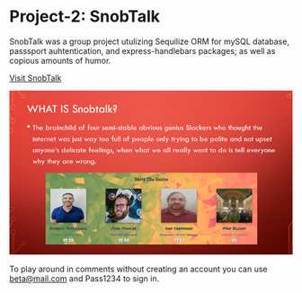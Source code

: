 # Project-2: SnobTalk
SnobTalk was a group project utulizing Sequilize ORM for mySQL database, passsport auhtentication, and express-handlebars packages; as well as copious amounts of humor.


 [Visit SnobTalk](https://glacial-eyrie-57579.herokuapp.com/ "The best student project ever")



![Because the internet is jsut too condierate of everyone's views](/public/images/scrnCapFromPresntation.png "Snapshot of our project from our classs presentation")

To play around in comments without creating an account you can use beta@mail.com and Pass1234 to sign in.
